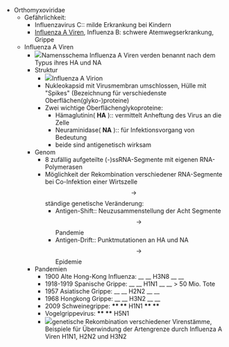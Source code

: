 - Orthomyxoviridae
    - Gefährlichkeit:
        - Influenzavirus C:: milde Erkrankung bei Kindern
        - [Influenza A Viren](Influenza-A-Viren.md), Influenza B: schwere Atemwegserkrankung, Grippe
    - Influenza A Viren
        - ![](https://remnote-user-data.s3.amazonaws.com/w_UesHY7BxN2c4qknptg7-MfKZ1KXmFyXKV2VHVFeZCrxvynPP0ER8t3qJCuOvdAEkA3U4mJOZwO6vyuY0vD14hEacVuCqIF3QEKL_7r31Ti8mbhQlxm3gHHGXmaxycS)Namensschema                                            Influenza A Viren verden benannt nach dem Typus ihres HA und NA
        - Struktur
            - ![](https://remnote-user-data.s3.amazonaws.com/jriCVypwhPhpRC_ORIu9mU3986ZDC5S006hmx-AmYCJdu5Skw_dRHue6F-l11PZz7ynWPhFSKNo6kawlMH_DU1YjnW9VTely3XsBEQJW7uYCM1avO3k4SCeDr0POgzHY)Influenza A Virion
            - Nukleokapsid mit Virusmembran umschlossen, Hülle mit "Spikes" (Bezeichnung für verschiedenste Oberflächen(glyko-)proteine)
            - Zwei wichtige Oberflächenglykoproteine:
                - Hämaglutinin( __HA__ ):: vermittelt Anheftung des Virus an die Zelle
                - Neuraminidase( __NA__ ):: für Infektionsvorgang von Bedeutung
                - beide sind antigenetisch wirksam
        - Genom
            - 8 zufällig aufgeteilte (-)ssRNA-Segmente mit eigenen RNA-Polymerasen
            - Möglichkeit der Rekombination verschiedener RNA-Segmente bei Co-Infektion einer Wirtszelle $$ \rightarrow $$ ständige genetische Veränderung:
                - Antigen-Shift:: Neuzusammenstellung der Acht Segmente $$ \rightarrow $$ Pandemie
                - Antigen-Drift:: Punktmutationen an HA und NA $$ \rightarrow $$ Epidemie
        - Pandemien
            - 1900 Alte Hong-Kong Influenza:  __ __ H3N8 __ __     
            - 1918-1919 Spanische Grippe:  __ __ H1N1 __  __ > 50 Mio. Tote
            - 1957 Asiatische Grippe:  __ __ H2N2 __ __   
            - 1968 Hongkong Grippe:  __ __ H3N2 __ __   
            - 2009 Schweinegrippe:  __** **__ H1N1 __** **__   
            - Vogelgrippevirus:  __** **__ H5N1
            - ![](https://remnote-user-data.s3.amazonaws.com/5SDz2nBalU6sh_Ho8SxPBa3IhF9BW-3xtMMQ8UP_cKcWwh-xwy0CNHTuNp3gQH706avvHzTFHxv5XxS_RXH9nxmbzWZCi4FWBZlwmxliSSPmMasXnSR6MWIAmgEvc34w)genetische Rekombination verschiedener Virenstämme, Beispiele für Überwindung der Artengrenze durch Influenza A Viren H1N1, H2N2 und H3N2
